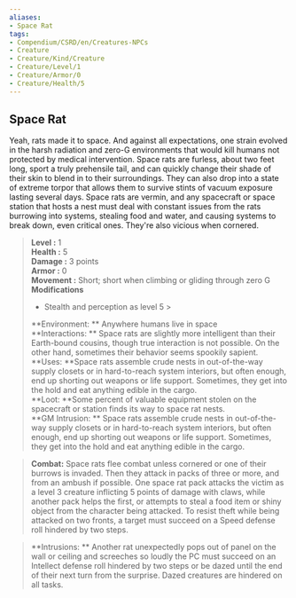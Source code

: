 ```yaml
---
aliases:
- Space Rat
tags:
- Compendium/CSRD/en/Creatures-NPCs
- Creature
- Creature/Kind/Creature
- Creature/Level/1
- Creature/Armor/0
- Creature/Health/5
---
```


  
## Space Rat  
Yeah, rats made it to space. And against all expectations, one strain evolved in the harsh radiation and zero-G environments that would kill humans not protected by medical intervention. Space rats are furless, about two feet long, sport a truly prehensile tail, and can quickly change their shade of their skin to blend in to their surroundings. They can also drop into a state of extreme torpor that allows them to survive stints of vacuum exposure lasting several days. 
Space rats are vermin, and any spacecraft or space station that hosts a nest must deal with constant issues from the rats burrowing into systems, stealing food and water, and causing systems to break down, even critical ones. They're also vicious when cornered.  

  
> **Level :** 1  
> **Health :** 5  
> **Damage :** 3 points  
> **Armor :** 0  
> **Movement :** Short; short when climbing or gliding through zero G  
> **Modifications**  
>- Stealth and perception as level 5 >
>  
> **Environment: ** Anywhere humans live in space  
> **Interactions: ** Space rats are slightly more intelligent than their Earth-bound cousins, though true interaction is not possible. On the other hand, sometimes their behavior seems spookily sapient.  
> **Uses: **Space rats assemble crude nests in out-of-the-way supply closets or in hard-to-reach system interiors, but often enough, end up shorting out weapons or life support. Sometimes, they get into the hold and eat anything edible in the cargo.  
> **Loot: **Some percent of valuable equipment stolen on the spacecraft or station finds its way to space rat nests.  
> **GM Intrusion: ** Space rats assemble crude nests in out-of-the-way supply closets or in hard-to-reach system interiors, but often enough, end up shorting out weapons or life support. Sometimes, they get into the hold and eat anything edible in the cargo.  

> **Combat:** 
> Space rats flee combat unless cornered or one of their burrows is invaded. Then they attack in packs of three or more, and from an ambush if possible. One space rat pack attacks the victim as a level 3 creature inflicting 5 points of damage with claws, while another pack helps the first, or attempts to steal a food item or shiny object from the character being attacked. To resist theft while being attacked on two fronts, a target must succeed on a Speed defense roll hindered by two steps.  
  

> **Intrusions: ** 
> Another rat unexpectedly pops out of panel on the wall or ceiling and screeches so loudly the PC must succeed on an Intellect defense roll hindered by two steps or be dazed until the end of their next turn from the surprise. Dazed creatures are hindered on all tasks.  
